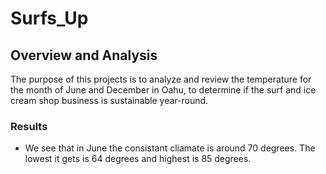 # Surfs_Up

## Overview and Analysis
The purpose of this projects is to analyze and review the temperature for the month of June and December in Oahu, to determine if the surf and ice cream shop business is sustainable year-round.

### Results
- We see that in June the consistant cliamate is around 70 degrees. The lowest it gets is 64 degrees and highest is 85 degrees.
